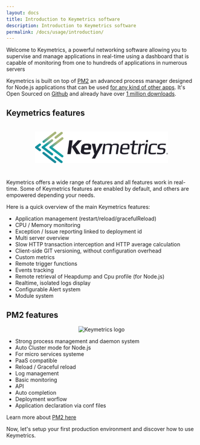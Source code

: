 ```yaml
---
layout: docs
title: Introduction to Keymetrics software
description: Introduction to Keymetrics software
permalink: /docs/usage/introduction/
---
```


Welcome to Keymetrics, a powerful networking software allowing you to supervise and manage applications in real-time using a dashboard that is capable of monitoring from one to hundreds of applications in numerous servers

Keymetrics is built on top of [PM2](http://pm2.keymetrics.io/) an advanced process manager designed for Node.js applications that can be used [for any kind of other apps](http://pm2.keymetrics.io/docs/usage/process-management/#start-any-process-type). It's Open Sourced on [Github](https://github.com/Unitech/PM2) and already have over [1 million downloads](http://npm-stat.com/charts.html?package=pm2).

## Keymetrics features

<center><img src="/images/keymetrics-black.png" alt="Keymetrics logo" style="width: 70%; margin-top: 20px; margin-bottom: 25px;"/></center>


Keymetrics offers a wide range of features and all features work in real-time. Some of Keymetrics features are enabled by default, and others are empowered depending your needs.


Here is a quick overview of the main Keymetrics features:

- Application management (restart/reload/gracefulReload)
- CPU / Memory monitoring
- Exception / Issue reporting linked to deployment id
- Multi server overview
- Slow HTTP transaction interception and HTTP average calculation
- Client-side GIT versioning, without configuration overhead
- Custom metrics
- Remote trigger functions
- Events tracking
- Remote retrieval of Heapdump and Cpu profile (for Node.js)
- Realtime, isolated logs display
- Configurable Alert system
- Module system

## PM2 features

<center><img src="https://raw.githubusercontent.com/unitech/pm2/master/pres/pm2.20d3ef.png" alt="Keymetrics logo"/></center>

- Strong process management and daemon system
- Auto Cluster mode for Node.js
- For micro services systeme
- PaaS compatible
- Reload / Graceful reload
- Log management
- Basic monitoring
- API
- Auto completion
- Deployment worflow
- Application declaration via conf files

Learn more about [PM2 here](http://pm2.keymetrics.io/)

Now, let's setup your first production environment and discover how to use Keymetrics.
